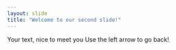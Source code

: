 ```yaml
---
layout: slide
title: "Welcome to our second slide!"
---
```

Your text, nice to meet you
Use the left arrow to go back!
